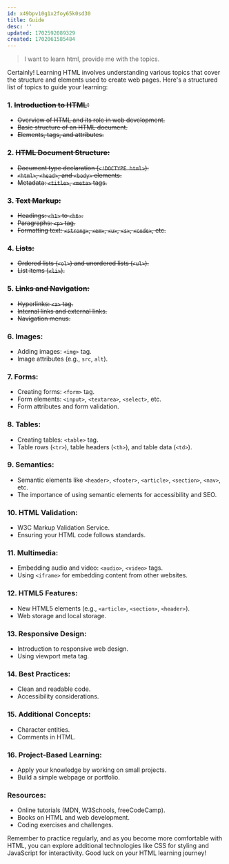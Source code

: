 ```yaml
---
id: x49bpv10g1x2foy65k0sd30
title: Guide
desc: ''
updated: 1702592089329
created: 1702061585484
---
```


> I want to learn html, provide me with the topics.

Certainly! Learning HTML involves understanding various topics that cover the structure and elements used to create web pages. Here's a structured list of topics to guide your learning:

### 1. ~~**Introduction to HTML:**~~
   - ~~Overview of HTML and its role in web development.~~
   - ~~Basic structure of an HTML document.~~
   - ~~Elements, tags, and attributes.~~


### 2. ~~**HTML Document Structure:**~~
   - ~~Document type declaration (`<!DOCTYPE html>`).~~
   - ~~`<html>`, `<head>`, and `<body>` elements.~~
   - ~~Metadata: `<title>`, `<meta>` tags.~~

### 3. ~~**Text Markup:**~~
   - ~~Headings: `<h1>` to `<h6>`.~~
   - ~~Paragraphs: `<p>` tag.~~
   - ~~Formatting text: `<strong>`, `<em>`, `<u>`, `<s>`, `<code>`, etc.~~

### 4. ~~**Lists:**~~
   - ~~Ordered lists (`<ol>`) and unordered lists (`<ul>`).~~
   - ~~List items (`<li>`).~~

### 5. ~~**Links and Navigation:**~~
   - ~~Hyperlinks: `<a>` tag.~~
   - ~~Internal links and external links.~~
   - ~~Navigation menus.~~

### 6. **Images:**
   - Adding images: `<img>` tag.
   - Image attributes (e.g., `src`, `alt`).

### 7. **Forms:**
   - Creating forms: `<form>` tag.
   - Form elements: `<input>`, `<textarea>`, `<select>`, etc.
   - Form attributes and form validation.

### 8. **Tables:**
   - Creating tables: `<table>` tag.
   - Table rows (`<tr>`), table headers (`<th>`), and table data (`<td>`).

### 9. **Semantics:**
   - Semantic elements like `<header>`, `<footer>`, `<article>`, `<section>`, `<nav>`, etc.
   - The importance of using semantic elements for accessibility and SEO.

### 10. **HTML Validation:**
   - W3C Markup Validation Service.
   - Ensuring your HTML code follows standards.

### 11. **Multimedia:**
   - Embedding audio and video: `<audio>`, `<video>` tags.
   - Using `<iframe>` for embedding content from other websites.

### 12. **HTML5 Features:**
   - New HTML5 elements (e.g., `<article>`, `<section>`, `<header>`).
   - Web storage and local storage.

### 13. **Responsive Design:**
   - Introduction to responsive web design.
   - Using viewport meta tag.

### 14. **Best Practices:**
   - Clean and readable code.
   - Accessibility considerations.

### 15. **Additional Concepts:**
   - Character entities.
   - Comments in HTML.

### 16. **Project-Based Learning:**
   - Apply your knowledge by working on small projects.
   - Build a simple webpage or portfolio.

### Resources:
   - Online tutorials (MDN, W3Schools, freeCodeCamp).
   - Books on HTML and web development.
   - Coding exercises and challenges.

Remember to practice regularly, and as you become more comfortable with HTML, you can explore additional technologies like CSS for styling and JavaScript for interactivity. Good luck on your HTML learning journey!